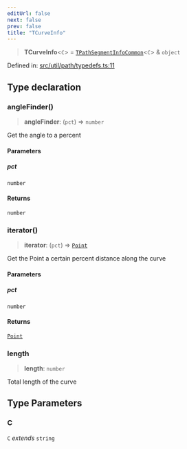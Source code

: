 ```yaml
---
editUrl: false
next: false
prev: false
title: "TCurveInfo"
---
```


> **TCurveInfo**\<`C`\> = [`TPathSegmentInfoCommon`](/api/type-aliases/tpathsegmentinfocommon/)\<`C`\> & `object`

Defined in: [src/util/path/typedefs.ts:11](https://github.com/fabricjs/fabric.js/blob/b4f67b1cfd353d0e2763b168e07bce6b67895452/src/util/path/typedefs.ts#L11)

## Type declaration

### angleFinder()

> **angleFinder**: (`pct`) => `number`

Get the angle to a percent

#### Parameters

##### pct

`number`

#### Returns

`number`

### iterator()

> **iterator**: (`pct`) => [`Point`](/api/classes/point/)

Get the Point a certain percent distance along the curve

#### Parameters

##### pct

`number`

#### Returns

[`Point`](/api/classes/point/)

### length

> **length**: `number`

Total length of the curve

## Type Parameters

### C

`C` *extends* `string`
